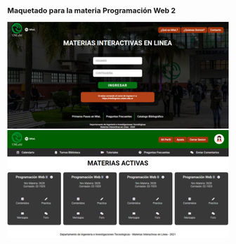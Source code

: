 <h3 text-align= "center">Maquetado para la materia Programación Web 2 </h3>

<img src="https://github.com/agustinabellone/maquetado-unlam/blob/master/imagenes/pantalla%201.png?raw=true" alt=""/>
<img src="https://github.com/agustinabellone/maquetado-unlam/blob/master/imagenes/pantalla%202.png?raw=true" alt=""/>

